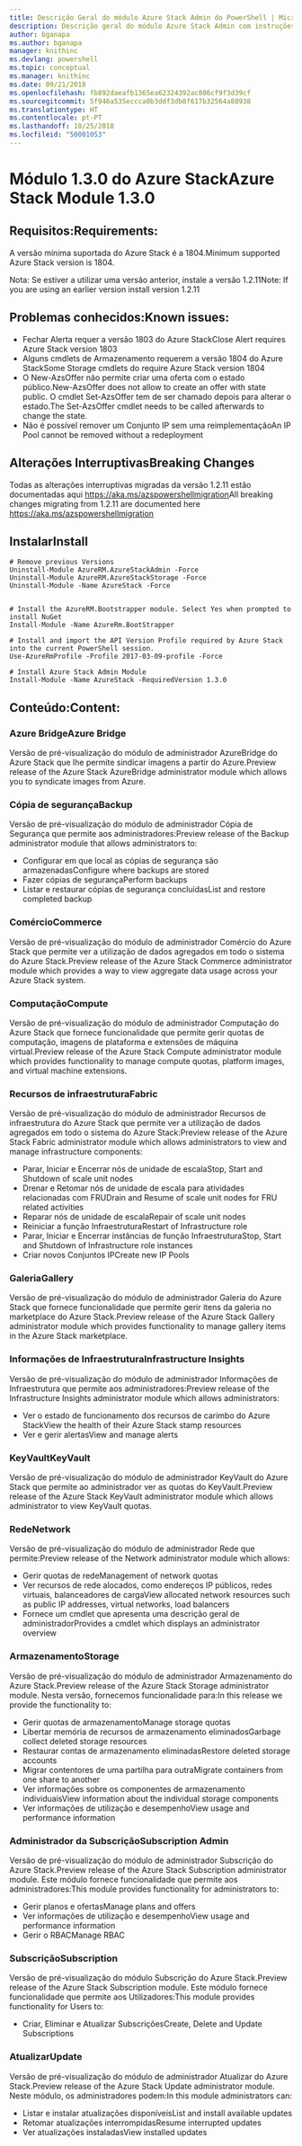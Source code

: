 ```yaml
---
title: Descrição Geral do módulo Azure Stack Admin do PowerShell | Microsoft Docs
description: Descrição geral do módulo Azure Stack Admin com instruções para instalação e configuração.
author: bganapa
ms.author: bganapa
manager: knithinc
ms.devlang: powershell
ms.topic: conceptual
ms.manager: knithinc
ms.date: 09/21/2018
ms.openlocfilehash: fb892daeafb1365ea62324392ac806cf9f3d39cf
ms.sourcegitcommit: 5f946a535eccca0b3ddf3db8f617b32564a88938
ms.translationtype: HT
ms.contentlocale: pt-PT
ms.lasthandoff: 10/25/2018
ms.locfileid: "50001053"
---
```

# <a name="azure-stack-module-130"></a><span data-ttu-id="865cd-103">Módulo 1.3.0 do Azure Stack</span><span class="sxs-lookup"><span data-stu-id="865cd-103">Azure Stack Module 1.3.0</span></span>

## <a name="requirements"></a><span data-ttu-id="865cd-104">Requisitos:</span><span class="sxs-lookup"><span data-stu-id="865cd-104">Requirements:</span></span>
<span data-ttu-id="865cd-105">A versão mínima suportada do Azure Stack é a 1804.</span><span class="sxs-lookup"><span data-stu-id="865cd-105">Minimum supported Azure Stack version is 1804.</span></span>

<span data-ttu-id="865cd-106">Nota: Se estiver a utilizar uma versão anterior, instale a versão 1.2.11</span><span class="sxs-lookup"><span data-stu-id="865cd-106">Note: If you are using an earlier version install version 1.2.11</span></span>

## <a name="known-issues"></a><span data-ttu-id="865cd-107">Problemas conhecidos:</span><span class="sxs-lookup"><span data-stu-id="865cd-107">Known issues:</span></span>

- <span data-ttu-id="865cd-108">Fechar Alerta requer a versão 1803 do Azure Stack</span><span class="sxs-lookup"><span data-stu-id="865cd-108">Close Alert requires Azure Stack version 1803</span></span>
- <span data-ttu-id="865cd-109">Alguns cmdlets de Armazenamento requerem a versão 1804 do Azure Stack</span><span class="sxs-lookup"><span data-stu-id="865cd-109">Some Storage cmdlets do require Azure Stack version 1804</span></span>
- <span data-ttu-id="865cd-110">O New-AzsOffer não permite criar uma oferta com o estado público.</span><span class="sxs-lookup"><span data-stu-id="865cd-110">New-AzsOffer does not allow to create an offer with state public.</span></span> <span data-ttu-id="865cd-111">O cmdlet Set-AzsOffer tem de ser chamado depois para alterar o estado.</span><span class="sxs-lookup"><span data-stu-id="865cd-111">The Set-AzsOffer cmdlet needs to be called afterwards to change the state.</span></span>
- <span data-ttu-id="865cd-112">Não é possível remover um Conjunto IP sem uma reimplementação</span><span class="sxs-lookup"><span data-stu-id="865cd-112">An IP Pool cannot be removed without a redeployment</span></span>

## <a name="breaking-changes"></a><span data-ttu-id="865cd-113">Alterações Interruptivas</span><span class="sxs-lookup"><span data-stu-id="865cd-113">Breaking Changes</span></span>
<span data-ttu-id="865cd-114">Todas as alterações interruptivas migradas da versão 1.2.11 estão documentadas aqui https://aka.ms/azspowershellmigration</span><span class="sxs-lookup"><span data-stu-id="865cd-114">All breaking changes migrating from 1.2.11 are documented here https://aka.ms/azspowershellmigration</span></span>

## <a name="install"></a><span data-ttu-id="865cd-115">Instalar</span><span class="sxs-lookup"><span data-stu-id="865cd-115">Install</span></span>
```
# Remove previous Versions
Uninstall-Module AzureRM.AzureStackAdmin -Force
Uninstall-Module AzureRM.AzureStackStorage -Force
Uninstall-Module -Name AzureStack -Force 


# Install the AzureRM.Bootstrapper module. Select Yes when prompted to install NuGet
Install-Module -Name AzureRm.BootStrapper

# Install and import the API Version Profile required by Azure Stack into the current PowerShell session.
Use-AzureRmProfile -Profile 2017-03-09-profile -Force

# Install Azure Stack Admin Module
Install-Module -Name AzureStack -RequiredVersion 1.3.0
```
## <a name="content"></a><span data-ttu-id="865cd-116">Conteúdo:</span><span class="sxs-lookup"><span data-stu-id="865cd-116">Content:</span></span>
### <a name="azure-bridge"></a><span data-ttu-id="865cd-117">Azure Bridge</span><span class="sxs-lookup"><span data-stu-id="865cd-117">Azure Bridge</span></span>
<span data-ttu-id="865cd-118">Versão de pré-visualização do módulo de administrador AzureBridge do Azure Stack que lhe permite sindicar imagens a partir do Azure.</span><span class="sxs-lookup"><span data-stu-id="865cd-118">Preview release of the Azure Stack AzureBridge administrator module which allows you to syndicate images from Azure.</span></span>

### <a name="backup"></a><span data-ttu-id="865cd-119">Cópia de segurança</span><span class="sxs-lookup"><span data-stu-id="865cd-119">Backup</span></span>
<span data-ttu-id="865cd-120">Versão de pré-visualização do módulo de administrador Cópia de Segurança que permite aos administradores:</span><span class="sxs-lookup"><span data-stu-id="865cd-120">Preview release of the Backup administrator module that allows administrators to:</span></span>
- <span data-ttu-id="865cd-121">Configurar em que local as cópias de segurança são armazenadas</span><span class="sxs-lookup"><span data-stu-id="865cd-121">Configure where backups are stored</span></span>
- <span data-ttu-id="865cd-122">Fazer cópias de segurança</span><span class="sxs-lookup"><span data-stu-id="865cd-122">Perform backups</span></span>
- <span data-ttu-id="865cd-123">Listar e restaurar cópias de segurança concluídas</span><span class="sxs-lookup"><span data-stu-id="865cd-123">List and restore completed backup</span></span>

### <a name="commerce"></a><span data-ttu-id="865cd-124">Comércio</span><span class="sxs-lookup"><span data-stu-id="865cd-124">Commerce</span></span>
<span data-ttu-id="865cd-125">Versão de pré-visualização do módulo de administrador Comércio do Azure Stack que permite ver a utilização de dados agregados em todo o sistema do Azure Stack.</span><span class="sxs-lookup"><span data-stu-id="865cd-125">Preview release of the Azure Stack Commerce administrator module which provides a way to view aggregate data usage across your Azure Stack system.</span></span>

### <a name="compute"></a><span data-ttu-id="865cd-126">Computação</span><span class="sxs-lookup"><span data-stu-id="865cd-126">Compute</span></span>
<span data-ttu-id="865cd-127">Versão de pré-visualização do módulo de administrador Computação do Azure Stack que fornece funcionalidade que permite gerir quotas de computação, imagens de plataforma e extensões de máquina virtual.</span><span class="sxs-lookup"><span data-stu-id="865cd-127">Preview release of the Azure Stack Compute administrator module which provides functionality to manage compute quotas, platform images, and virtual machine extensions.</span></span>

### <a name="fabric"></a><span data-ttu-id="865cd-128">Recursos de infraestrutura</span><span class="sxs-lookup"><span data-stu-id="865cd-128">Fabric</span></span>
<span data-ttu-id="865cd-129">Versão de pré-visualização do módulo de administrador Recursos de infraestrutura do Azure Stack que permite ver a utilização de dados agregados em todo o sistema do Azure Stack:</span><span class="sxs-lookup"><span data-stu-id="865cd-129">Preview release of the Azure Stack Fabric administrator module which allows administrators to view and manage infrastructure components:</span></span>
- <span data-ttu-id="865cd-130">Parar, Iniciar e Encerrar nós de unidade de escala</span><span class="sxs-lookup"><span data-stu-id="865cd-130">Stop, Start and Shutdown of scale unit nodes</span></span>
- <span data-ttu-id="865cd-131">Drenar e Retomar nós de unidade de escala para atividades relacionadas com FRU</span><span class="sxs-lookup"><span data-stu-id="865cd-131">Drain and Resume of scale unit nodes for FRU related activities</span></span>
- <span data-ttu-id="865cd-132">Reparar nós de unidade de escala</span><span class="sxs-lookup"><span data-stu-id="865cd-132">Repair of scale unit nodes</span></span>
- <span data-ttu-id="865cd-133">Reiniciar a função Infraestrutura</span><span class="sxs-lookup"><span data-stu-id="865cd-133">Restart of Infrastructure role</span></span>
- <span data-ttu-id="865cd-134">Parar, Iniciar e Encerrar instâncias de função Infraestrutura</span><span class="sxs-lookup"><span data-stu-id="865cd-134">Stop, Start and Shutdown of Infrastructure role instances</span></span>
- <span data-ttu-id="865cd-135">Criar novos Conjuntos IP</span><span class="sxs-lookup"><span data-stu-id="865cd-135">Create new IP Pools</span></span>


### <a name="gallery"></a><span data-ttu-id="865cd-136">Galeria</span><span class="sxs-lookup"><span data-stu-id="865cd-136">Gallery</span></span>
<span data-ttu-id="865cd-137">Versão de pré-visualização do módulo de administrador Galeria do Azure Stack que fornece funcionalidade que permite gerir itens da galeria no marketplace do Azure Stack.</span><span class="sxs-lookup"><span data-stu-id="865cd-137">Preview release of the Azure Stack Gallery administrator module which provides functionality to manage gallery items in the Azure Stack marketplace.</span></span>

### <a name="infrastructure-insights"></a><span data-ttu-id="865cd-138">Informações de Infraestrutura</span><span class="sxs-lookup"><span data-stu-id="865cd-138">Infrastructure Insights</span></span>
<span data-ttu-id="865cd-139">Versão de pré-visualização do módulo de administrador Informações de Infraestrutura que permite aos administradores:</span><span class="sxs-lookup"><span data-stu-id="865cd-139">Preview release of the Infrastructure Insights administrator module which allows administrators:</span></span>
- <span data-ttu-id="865cd-140">Ver o estado de funcionamento dos recursos de carimbo do Azure Stack</span><span class="sxs-lookup"><span data-stu-id="865cd-140">View the health of their Azure Stack stamp resources</span></span>
- <span data-ttu-id="865cd-141">Ver e gerir alertas</span><span class="sxs-lookup"><span data-stu-id="865cd-141">View and manage alerts</span></span>

### <a name="keyvault"></a><span data-ttu-id="865cd-142">KeyVault</span><span class="sxs-lookup"><span data-stu-id="865cd-142">KeyVault</span></span>
<span data-ttu-id="865cd-143">Versão de pré-visualização do módulo de administrador KeyVault do Azure Stack que permite ao administrador ver as quotas do KeyVault.</span><span class="sxs-lookup"><span data-stu-id="865cd-143">Preview release of the Azure Stack KeyVault administrator module which allows administrator to view KeyVault quotas.</span></span>

### <a name="network"></a><span data-ttu-id="865cd-144">Rede</span><span class="sxs-lookup"><span data-stu-id="865cd-144">Network</span></span>
<span data-ttu-id="865cd-145">Versão de pré-visualização do módulo de administrador Rede que permite:</span><span class="sxs-lookup"><span data-stu-id="865cd-145">Preview release of the Network administrator module which allows:</span></span>
- <span data-ttu-id="865cd-146">Gerir quotas de rede</span><span class="sxs-lookup"><span data-stu-id="865cd-146">Management of network quotas</span></span>
- <span data-ttu-id="865cd-147">Ver recursos de rede alocados, como endereços IP públicos, redes virtuais, balanceadores de carga</span><span class="sxs-lookup"><span data-stu-id="865cd-147">View allocated network resources such as public IP addresses, virtual networks, load balancers</span></span>
- <span data-ttu-id="865cd-148">Fornece um cmdlet que apresenta uma descrição geral de administrador</span><span class="sxs-lookup"><span data-stu-id="865cd-148">Provides a cmdlet which displays an administrator overview</span></span>

### <a name="storage"></a><span data-ttu-id="865cd-149">Armazenamento</span><span class="sxs-lookup"><span data-stu-id="865cd-149">Storage</span></span>
<span data-ttu-id="865cd-150">Versão de pré-visualização do módulo de administrador Armazenamento do Azure Stack.</span><span class="sxs-lookup"><span data-stu-id="865cd-150">Preview release of the Azure Stack Storage administrator module.</span></span>  <span data-ttu-id="865cd-151">Nesta versão, fornecemos funcionalidade para:</span><span class="sxs-lookup"><span data-stu-id="865cd-151">In this release we provide the functionality to:</span></span>
- <span data-ttu-id="865cd-152">Gerir quotas de armazenamento</span><span class="sxs-lookup"><span data-stu-id="865cd-152">Manage storage quotas</span></span>
- <span data-ttu-id="865cd-153">Libertar memória de recursos de armazenamento eliminados</span><span class="sxs-lookup"><span data-stu-id="865cd-153">Garbage collect deleted storage resources</span></span>
- <span data-ttu-id="865cd-154">Restaurar contas de armazenamento eliminadas</span><span class="sxs-lookup"><span data-stu-id="865cd-154">Restore deleted storage accounts</span></span>
- <span data-ttu-id="865cd-155">Migrar contentores de uma partilha para outra</span><span class="sxs-lookup"><span data-stu-id="865cd-155">Migrate containers from one share to another</span></span>
- <span data-ttu-id="865cd-156">Ver informações sobre os componentes de armazenamento individuais</span><span class="sxs-lookup"><span data-stu-id="865cd-156">View information about the individual storage components</span></span>
- <span data-ttu-id="865cd-157">Ver informações de utilização e desempenho</span><span class="sxs-lookup"><span data-stu-id="865cd-157">View usage and performance information</span></span>

### <a name="subscription-admin"></a><span data-ttu-id="865cd-158">Administrador da Subscrição</span><span class="sxs-lookup"><span data-stu-id="865cd-158">Subscription Admin</span></span>
<span data-ttu-id="865cd-159">Versão de pré-visualização do módulo de administrador Subscrição do Azure Stack.</span><span class="sxs-lookup"><span data-stu-id="865cd-159">Preview release of the Azure Stack Subscription administrator module.</span></span>  <span data-ttu-id="865cd-160">Este módulo fornece funcionalidade que permite aos administradores:</span><span class="sxs-lookup"><span data-stu-id="865cd-160">This module provides functionality for administrators to:</span></span>
- <span data-ttu-id="865cd-161">Gerir planos e ofertas</span><span class="sxs-lookup"><span data-stu-id="865cd-161">Manage plans and offers</span></span>
- <span data-ttu-id="865cd-162">Ver informações de utilização e desempenho</span><span class="sxs-lookup"><span data-stu-id="865cd-162">View usage and performance information</span></span>
- <span data-ttu-id="865cd-163">Gerir o RBAC</span><span class="sxs-lookup"><span data-stu-id="865cd-163">Manage RBAC</span></span>

### <a name="subscription"></a><span data-ttu-id="865cd-164">Subscrição</span><span class="sxs-lookup"><span data-stu-id="865cd-164">Subscription</span></span>
<span data-ttu-id="865cd-165">Versão de pré-visualização do módulo Subscrição do Azure Stack.</span><span class="sxs-lookup"><span data-stu-id="865cd-165">Preview release of the Azure Stack Subscription module.</span></span>  <span data-ttu-id="865cd-166">Este módulo fornece funcionalidade que permite aos Utilizadores:</span><span class="sxs-lookup"><span data-stu-id="865cd-166">This module provides functionality for Users to:</span></span>
- <span data-ttu-id="865cd-167">Criar, Eliminar e Atualizar Subscrições</span><span class="sxs-lookup"><span data-stu-id="865cd-167">Create, Delete and Update Subscriptions</span></span>

### <a name="update"></a><span data-ttu-id="865cd-168">Atualizar</span><span class="sxs-lookup"><span data-stu-id="865cd-168">Update</span></span>
<span data-ttu-id="865cd-169">Versão de pré-visualização do módulo de administrador Atualizar do Azure Stack.</span><span class="sxs-lookup"><span data-stu-id="865cd-169">Preview release of the Azure Stack Update administrator module.</span></span>  <span data-ttu-id="865cd-170">Neste módulo, os administradores podem:</span><span class="sxs-lookup"><span data-stu-id="865cd-170">In this module administrators can:</span></span>
- <span data-ttu-id="865cd-171">Listar e instalar atualizações disponíveis</span><span class="sxs-lookup"><span data-stu-id="865cd-171">List and install available updates</span></span>
- <span data-ttu-id="865cd-172">Retomar atualizações interrompidas</span><span class="sxs-lookup"><span data-stu-id="865cd-172">Resume interrupted updates</span></span>
- <span data-ttu-id="865cd-173">Ver atualizações instaladas</span><span class="sxs-lookup"><span data-stu-id="865cd-173">View installed updates</span></span>
